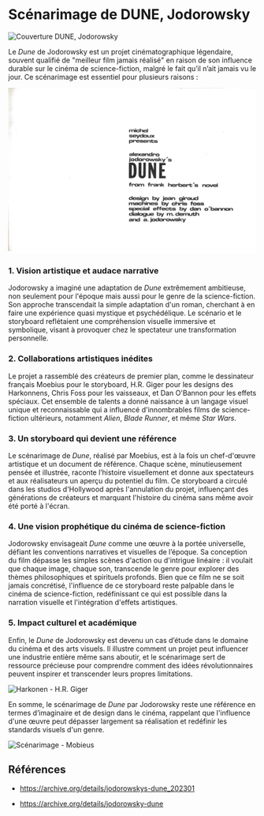 # Scénarimage de DUNE, Jodorowsky

![Couverture DUNE, Jodorowsky](./046.jpg)

Le *Dune* de Jodorowsky est un projet cinématographique légendaire, souvent qualifié de "meilleur film jamais réalisé" en raison de son influence durable sur le cinéma de science-fiction, malgré le fait qu’il n’ait jamais vu le jour. Ce scénarimage est essentiel pour plusieurs raisons :

![DUNE, Collaborateur](./004.jpg)

### 1. **Vision artistique et audace narrative**
   Jodorowsky a imaginé une adaptation de *Dune* extrêmement ambitieuse, non seulement pour l'époque mais aussi pour le genre de la science-fiction. Son approche transcendait la simple adaptation d'un roman, cherchant à en faire une expérience quasi mystique et psychédélique. Le scénario et le storyboard reflétaient une compréhension visuelle immersive et symbolique, visant à provoquer chez le spectateur une transformation personnelle. 

### 2. **Collaborations artistiques inédites**
   Le projet a rassemblé des créateurs de premier plan, comme le dessinateur français Moebius pour le storyboard, H.R. Giger pour les designs des Harkonnens, Chris Foss pour les vaisseaux, et Dan O'Bannon pour les effets spéciaux. Cet ensemble de talents a donné naissance à un langage visuel unique et reconnaissable qui a influencé d'innombrables films de science-fiction ultérieurs, notamment *Alien*, *Blade Runner*, et même *Star Wars*.

### 3. **Un storyboard qui devient une référence**
   Le scénarimage de *Dune*, réalisé par Moebius, est à la fois un chef-d'œuvre artistique et un document de référence. Chaque scène, minutieusement pensée et illustrée, raconte l’histoire visuellement et donne aux spectateurs et aux réalisateurs un aperçu du potentiel du film. Ce storyboard a circulé dans les studios d'Hollywood après l'annulation du projet, influençant des générations de créateurs et marquant l'histoire du cinéma sans même avoir été porté à l'écran.

### 4. **Une vision prophétique du cinéma de science-fiction**
   Jodorowsky envisageait *Dune* comme une œuvre à la portée universelle, défiant les conventions narratives et visuelles de l’époque. Sa conception du film dépasse les simples scènes d'action ou d'intrigue linéaire : il voulait que chaque image, chaque son, transcende le genre pour explorer des thèmes philosophiques et spirituels profonds. Bien que ce film ne se soit jamais concrétisé, l'influence de ce storyboard reste palpable dans le cinéma de science-fiction, redéfinissant ce qui est possible dans la narration visuelle et l'intégration d'effets artistiques.

### 5. **Impact culturel et académique**
   Enfin, le *Dune* de Jodorowsky est devenu un cas d’étude dans le domaine du cinéma et des arts visuels. Il illustre comment un projet peut influencer une industrie entière même sans aboutir, et le scénarimage sert de ressource précieuse pour comprendre comment des idées révolutionnaires peuvent inspirer et transcender leurs propres limitations. 


![Harkonen - H.R. Giger](./028.jpg)


En somme, le scénarimage de *Dune* par Jodorowsky reste une référence en termes d’imaginaire et de design dans le cinéma, rappelant que l'influence d'une œuvre peut dépasser largement sa réalisation et redéfinir les standards visuels d'un genre.


![Scénarimage - Mobieus](./044.jpg)



## Références 

* https://archive.org/details/jodorowskys-dune_202301

* https://archive.org/details/jodorowsky-dune


